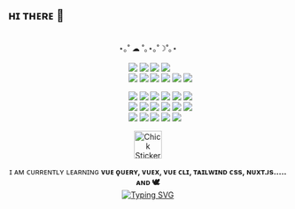 ## ʜɪ ᴛʜᴇʀᴇ 👋

<!--
**study2895/study2895** is a ✨ _special_ ✨ repository because its `README.md` (this file) appears on your GitHub profile.

Here are some ideas to get you started:
<img src="https://img.shields.io/badge/Nuxt.js-00DC82?style=flat-square&logo=nuxt.js&logoColor=white" />

- 🔭 I’m currently working on ...
- 🌱 I’m currently learning ...
- 👯 I’m looking to collaborate on ...
- 🤔 I’m looking for help with ...
- 💬 Ask me about ...
- 📫 How to reach me: ...
- 😄 Pronouns: ...
- ⚡ Fun fact: ...

* star - figma
* J - github ... 근데 한글이름 영어이름 이것저것 다 적어봄
<img src="https://img.shields.io/badge/npm-CB3837?style=for-the-badge&logo=npm&logoColor=white">
<img src="https://img.shields.io/badge/Vuetify-1867C0?style=for-the-badge&logo=Vuetify&logoColor=white">
<img src="https://img.shields.io/badge/python-3776AB?style=for-the-badge&logo=python&logoColor=white">
ғɪɢᴍᴀ, ʙᴏᴏᴛsᴛʀᴀᴘ, ʀᴇᴀᴄᴛ, sᴛʀᴇᴀᴍʟɪᴛ, ᴇᴛᴄ ᴠᴜᴇ.ᴊs , 🎈,   🎈,🌏
[![Anurag's GitHub stats](https://github-readme-stats.vercel.app/api?username=study2895)](https://github.com/study2895/github-readme-stats)
🎨
<img src="https://img.shields.io/badge/Vue.js-4FC08D?style=for-the-badge&logo=Vue.js&logoColor=white">

<img src="https://img.shields.io/badge/bootstrap-7952B3?style=for-the-badge&logo=bootstrap&logoColor=white">
<img src="https://img.shields.io/badge/tailwind css-06B6D4?style=for-the-badge&logo=tailwindcss&logoColor=white"><br>
<img src="https://img.shields.io/badge/HTML5-E34F26?style=for-the-badge&logo=HTML5&logoColor=white">
<img src="https://img.shields.io/badge/CSS3-1572B6?style=for-the-badge&logo=css3&logoColor=white">
<img src="https://img.shields.io/badge/javascript-F7DF1E?style=for-the-badge&logo=javascript&logoColor=white">
<img src="https://img.shields.io/badge/postman-FF6C37?style=for-the-badge&logo=postman&logoColor=white">
<img src="https://img.shields.io/badge/mysql-4479A1?style=for-the-badge&logo=mysql&logoColor=white"><br>
<img src="https://img.shields.io/badge/slack-4A154B?style=for-the-badge&logo=slack&logoColor=white">
<img src="https://img.shields.io/badge/discord-5865F2?style=for-the-badge&logo=discord&logoColor=white">
<img src="https://img.shields.io/badge/figma-F24E1E?style=for-the-badge&logo=figma&logoColor=white">
<img src="https://img.shields.io/badge/notion-000000?style=for-the-badge&logo=notion&logoColor=white">
<br>
<div>🙂 Stacks<br>
 ---
 <br>

</div>
-->

<div align="center">
 <br>
⋆｡˚ ☁︎ ˚｡⋆｡˚☽˚｡⋆<br>
<br>
<div align="left">
   &nbsp;&nbsp;&nbsp;&nbsp;&nbsp;&nbsp;&nbsp;&nbsp;&nbsp;&nbsp;&nbsp;&nbsp;&nbsp;&nbsp;&nbsp;&nbsp;&nbsp;&nbsp;&nbsp;&nbsp;&nbsp;&nbsp;&nbsp;&nbsp;&nbsp;&nbsp;&nbsp;&nbsp;&nbsp;&nbsp;&nbsp;&nbsp;&nbsp;&nbsp;&nbsp;&nbsp;&nbsp;&nbsp;&nbsp;&nbsp;&nbsp;&nbsp;&nbsp;&nbsp;&nbsp;&nbsp;&nbsp;&nbsp;&nbsp;&nbsp;&nbsp;&nbsp;&nbsp;&nbsp;
   <img src="https://img.shields.io/badge/Vue.js-4FC08D?style=flat-square&logo=Vue.js&logoColor=white">
   <img src="https://img.shields.io/badge/Bootstrap-7952B3?style=flat-square&logo=bootstrap&logoColor=white">
   <img src="https://img.shields.io/badge/Tailwind CSS-06B6D4?style=flat-square&logo=tailwindcss&logoColor=white">
       <img src="https://img.shields.io/badge/Axios-5A29E4?style=flat-square&logo=axios&logoColor=white">
<br>
&nbsp;&nbsp;&nbsp;&nbsp;&nbsp;&nbsp;&nbsp;&nbsp;&nbsp;&nbsp;&nbsp;&nbsp;&nbsp;&nbsp;&nbsp;&nbsp;&nbsp;&nbsp;&nbsp;&nbsp;&nbsp;&nbsp;&nbsp;&nbsp;&nbsp;&nbsp;&nbsp;&nbsp;&nbsp;&nbsp;&nbsp;&nbsp;&nbsp;&nbsp;&nbsp;&nbsp;&nbsp;&nbsp;&nbsp;&nbsp;&nbsp;&nbsp;&nbsp;&nbsp;&nbsp;&nbsp;&nbsp;&nbsp;&nbsp;&nbsp; &nbsp;&nbsp;&nbsp;
   <img src="https://img.shields.io/badge/HTML5-E34F26?style=flat-square&logo=HTML5&logoColor=white">
   <img src="https://img.shields.io/badge/CSS3-1572B6?style=flat-square&logo=css3&logoColor=white">
   <img src="https://img.shields.io/badge/Javascript-F7DF1E?style=flat-square&logo=javascript&logoColor=white">
   <img src="https://img.shields.io/badge/Postman-FF6C37?style=flat-square&logo=postman&logoColor=white">
   <img src="https://img.shields.io/badge/MySQL-4479A1?style=flat-square&logo=mongodb&logoColor=white">
       <img src="https://img.shields.io/badge/MongoDB-47A248?style=flat-square&logo=mysql&logoColor=white"><br>

&nbsp;&nbsp;&nbsp;&nbsp;&nbsp;&nbsp;&nbsp;&nbsp;&nbsp;&nbsp;&nbsp;&nbsp;&nbsp;&nbsp;&nbsp;&nbsp;&nbsp;&nbsp;&nbsp;&nbsp;&nbsp;&nbsp;&nbsp;&nbsp;&nbsp;&nbsp;&nbsp;&nbsp;&nbsp;&nbsp;&nbsp;&nbsp;&nbsp;&nbsp;&nbsp;&nbsp;&nbsp;&nbsp;&nbsp;&nbsp;&nbsp;&nbsp;&nbsp;&nbsp;&nbsp;&nbsp;&nbsp;&nbsp;&nbsp;&nbsp;&nbsp;&nbsp;&nbsp;&nbsp; <img src="https://img.shields.io/badge/Python-3776AB?style=flat-square&logo=Python&logoColor=white">
   <img src="https://img.shields.io/badge/Java-007396?style=flat-square&logo=java&logoColor=white">
   <img src="https://img.shields.io/badge/C-A8B9CC?style=flat-square&logo=c&logoColor=white">
   <img src="https://img.shields.io/badge/Koyeb-121212?style=flat-square&logo=koyeb&logoColor=white">
   <img src="https://img.shields.io/badge/Express-000000?style=flat-square&logo=express&logoColor=white">
          <img src="https://img.shields.io/badge/Node.js-5FA04E?style=flat-square&logo=node.js&logoColor=white"><br>
&nbsp;&nbsp;&nbsp;&nbsp;&nbsp;&nbsp;&nbsp;&nbsp;&nbsp;&nbsp;&nbsp;&nbsp;&nbsp;&nbsp;&nbsp;&nbsp;&nbsp;&nbsp;&nbsp;&nbsp;&nbsp;&nbsp;&nbsp;&nbsp;&nbsp;&nbsp;&nbsp;&nbsp;&nbsp;&nbsp;&nbsp;&nbsp;&nbsp;&nbsp;&nbsp;&nbsp;&nbsp;&nbsp;&nbsp;&nbsp;&nbsp;&nbsp;&nbsp;&nbsp;&nbsp;&nbsp; &nbsp;&nbsp;&nbsp;&nbsp;&nbsp;&nbsp;&nbsp;  <img src="https://img.shields.io/badge/Slack-4A154B?style=flat-square&logo=slack&logoColor=white">
   <img src="https://img.shields.io/badge/Discord-5865F2?style=flat-square&logo=discord&logoColor=white">
   <img src="https://img.shields.io/badge/Figma-F24E1E?style=flat-square&logo=figma&logoColor=white">
   <img src="https://img.shields.io/badge/Notion-000000?style=flat-square&logo=notion&logoColor=white">
   <img src="https://img.shields.io/badge/Github-181717?style=flat-square&logo=github&logoColor=white">
   <img src="https://img.shields.io/badge/Git-F05032?style=flat-square&logo=git&logoColor=white"><br>&nbsp;&nbsp;&nbsp;&nbsp;&nbsp;&nbsp;&nbsp;&nbsp;&nbsp;&nbsp;&nbsp;&nbsp;&nbsp;&nbsp;&nbsp;&nbsp;&nbsp;&nbsp;&nbsp;&nbsp;&nbsp;&nbsp;&nbsp;&nbsp;&nbsp;&nbsp;&nbsp;&nbsp;&nbsp;&nbsp;&nbsp;&nbsp;&nbsp;&nbsp;&nbsp;&nbsp;&nbsp;&nbsp;&nbsp;&nbsp;&nbsp;&nbsp;&nbsp;&nbsp;&nbsp;&nbsp; &nbsp;&nbsp;&nbsp;&nbsp;&nbsp;&nbsp;&nbsp;
   <img src="https://img.shields.io/badge/Unity-FFFFFF?style=flat-square&logo=unity&logoColor=black">
      <img src="https://img.shields.io/badge/Velog-20C997?style=flat-square&logo=velog&logoColor=white">   <img src="https://img.shields.io/badge/Android Studio-3DDC84?style=flat-square&logo=androidstudio&logoColor=white"> <img src="https://img.shields.io/badge/VSC-0078d7?style=flat-square&logo=&logoColor=white">
      <img src="https://img.shields.io/badge/Photoshop-31A8FF?style=flat-square&logo=adobephotoshop&logoColor=white">
</div>


<img src="https://github.com/user-attachments/assets/57a40481-219e-4235-97e4-f4d39cea98d6" width="50" alt="Chick Sticker by LINE FRIENDS">

  
   ɪ ᴀᴍ ᴄᴜʀʀᴇɴᴛʟʏ ʟᴇᴀʀɴɪɴɢ <strong> ᴠᴜᴇ ǫᴜᴇʀʏ, ᴠᴜᴇx, ᴠᴜᴇ ᴄʟɪ, ᴛᴀɪʟᴡɪɴᴅ ᴄss, ɴᴜxᴛ.ᴊs..... ᴀɴᴅ 🕊️</strong> <br>
 [![Typing SVG](https://readme-typing-svg.demolab.com?font=Fira+Code&size=12&pause=1000&color=F7AC59&center=true&vCenter=true&width=435&lines=hello;all+the+best+to+you)](https://git.io/typing-svg)
</div>

